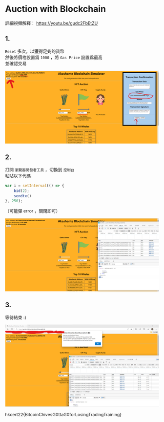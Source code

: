 # Auction with Blockchain

詳細視頻解釋： https://youtu.be/gudc2FbEtZU

## 1.
`Reset` 多次，以獲得足夠的貨幣<br>
然後將價格設置爲 `1000` ，將 `Gas Price` 設置爲最高<br>
並確認交易

![步驟1](./1.png)

## 2.
打開 `瀏覽器開發者工具` ，切換到 `控制台`<br>
粘貼以下代碼

```javascript
var i = setInterval(() => {
    bid(2);
    sendtx()
}, 250);
```

（可能彈 error ，關閉即可）

![步驟2](./2.png)

## 3.
等待結束 :)

![步驟3](./3.png)

hkcert22{BitcoinChivesG0ttaG0forLosingTradingTraining}
